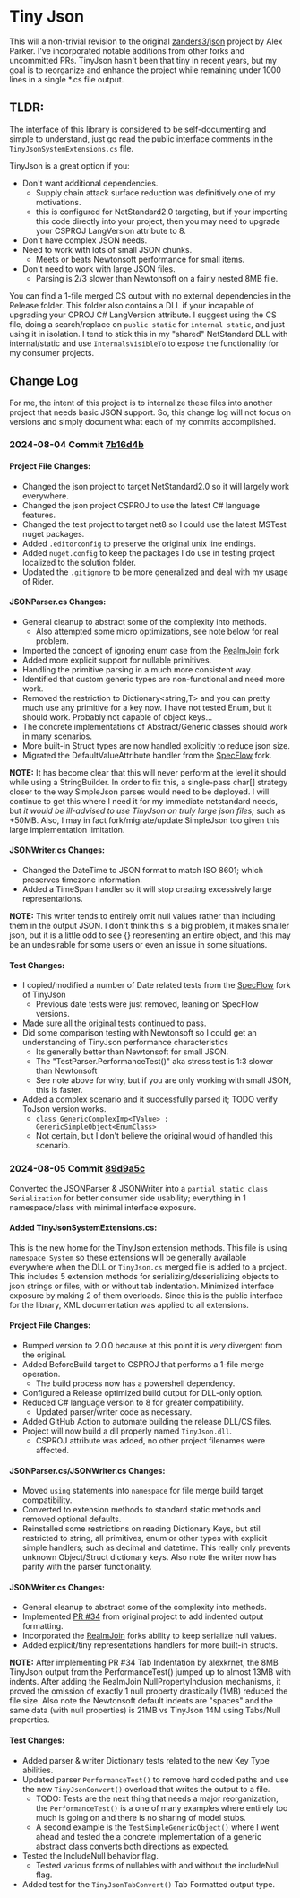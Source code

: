 # Tiny Json
This will a non-trivial revision to the original [zanders3/json](https://github.com/zanders3/json) project by Alex Parker. I've incorporated notable additions from other forks and uncommitted PRs. TinyJson hasn't been that tiny in recent years, but my goal is to reorganize and enhance the project while remaining under 1000 lines in a single *.cs file output.

## TLDR:
The interface of this library is considered to be self-documenting and simple to understand, just go read the public interface comments in the `TinyJsonSystemExtensions.cs` file.

TinyJson is a great option if you:
- Don't want additional dependencies.
  - Supply chain attack surface reduction was definitively one of my motivations.
  - this is configured for NetStandard2.0 targeting, but if your importing this code directly into your project, then you may need to upgrade your CSPROJ LangVersion attribute to 8.
- Don't have complex JSON needs.
- Need to work with lots of small JSON chunks.
  - Meets or beats Newtonsoft performance for small items.
- Don't need to work with large JSON files.
  - Parsing is 2/3 slower than Newtonsoft on a fairly nested 8MB file.

You can find a 1-file merged CS output with no external dependencies in the Release folder. This folder also contains a DLL if your incapable of upgrading your CPROJ C# LangVersion attribute. I suggest using the CS file, doing a search/replace on `public static` for `internal static`, and just using it in isolation. I tend to stick this in my "shared" NetStandard DLL with internal/static and use `InternalsVisibleTo` to expose the functionality for my consumer projects.



## Change Log
For me, the intent of this project is to internalize these files into another project that needs basic JSON support. So, this change log will not focus on versions and simply document what each of my commits accomplished.

### 2024-08-04 Commit [7b16d4b](https://github.com/JD-Howard/TinyJson/commit/7b16d4bd41c884a86de554adec19d0c196e0106e)
#### Project File Changes:
- Changed the json project to target NetStandard2.0 so it will largely work everywhere.
- Changed the json project CSPROJ to use the latest C# language features.
- Changed the test project to target net8 so I could use the latest MSTest nuget packages.
- Added `.editorconfig` to preserve the original unix line endings.
- Added `nuget.config` to keep the packages I do use in testing project localized to the solution folder.
- Updated the `.gitignore` to be more generalized and deal with my usage of Rider.

#### JSONParser.cs Changes:
- General cleanup to abstract some of the complexity into methods.
  - Also attempted some micro optimizations, see note below for real problem.
- Imported the concept of ignoring enum case from the [RealmJoin](https://github.com/realmjoin/json) fork
- Added more explicit support for nullable primitives.
- Handling the primitive parsing in a much more consistent way.
- Identified that custom generic types are non-functional and need more work.
- Removed the restriction to Dictionary<string,T> and you can pretty much use any primitive for a key now. I have not tested Enum, but it should work. Probably not capable of object keys...
- The concrete implementations of Abstract/Generic classes should work in many scenarios. 
- More built-in Struct types are now handled explicitly to reduce json size.
- Migrated the DefaultValueAttribute handler from the [SpecFlow](https://github.com/SpecFlowOSS/SpecFlow.Internal.Json) fork.

**NOTE:** 
It has become clear that this will never perform at the level it should while using a StringBuilder. In order to fix this, a single-pass char[] strategy closer to the way SimpleJson parses would need to be deployed. I will continue to get this where I need it for my immediate netstandard needs, but *it would be ill-advised to use TinyJson on truly large json files;* such as +50MB. Also, I may in fact fork/migrate/update SimpleJson too given this large implementation limitation.


#### JSONWriter.cs Changes:
- Changed the DateTime to JSON format to match ISO 8601; which preserves timezone information.
- Added a TimeSpan handler so it will stop creating excessively large representations.

**NOTE:**
This writer tends to entirely omit null values rather than including them in the output JSON. I don't think this is a big problem, it makes smaller json, but it is a little odd to see {} representing an entire object, and this may be an undesirable for some users or even an issue in some situations.

#### Test Changes:
- I copied/modified a number of Date related tests from the [SpecFlow](https://github.com/SpecFlowOSS/SpecFlow.Internal.Json) fork of TinyJson
  - Previous date tests were just removed, leaning on SpecFlow versions.
- Made sure all the original tests continued to pass.
- Did some comparison testing with Newtonsoft so I could get an understanding of TinyJson performance characteristics
  - Its generally better than Newtonsoft for small JSON.
  - The "TestParser.PerformanceTest()" aka stress test is 1:3 slower than Newtonsoft
  - See note above for why, but if you are only working with small JSON, this is faster.
- Added a complex scenario and it successfully parsed it; TODO verify ToJson version works.
  - `class GenericComplexImp<TValue> : GenericSimpleObject<EnumClass>`
  - Not certain, but I don't believe the original would of handled this scenario.

### 2024-08-05 Commit [89d9a5c](https://github.com/zanders3/json/commit/89d9a5c08eb6f69d0d9efea7ae8ad3a64ddfb7df)
Converted the JSONParser & JSONWriter into a `partial static class Serialization` for better consumer side usability; everything in 1 namespace/class with minimal interface exposure. 

#### Added TinyJsonSystemExtensions.cs:
This is the new home for the TinyJson extension methods. This file is using `namespace System` so these extensions will be generally available everywhere when the DLL or `TinyJson.cs` merged file is added to a project. This includes 5 extension methods for serializing/deserializing objects to json strings or files, with or without tab indentation. Minimized interface exposure by making 2 of them overloads. Since this is the public interface for the library, XML documentation was applied to all extensions.

#### Project File Changes:
- Bumped version to 2.0.0 because at this point it is very divergent from the original.
- Added BeforeBuild target to CSPROJ that performs a 1-file merge operation.
  - The build process now has a powershell dependency. 
- Configured a Release optimized build output for DLL-only option.
- Reduced C# language version to 8 for greater compatibility.
  - Updated parser/writer code as necessary. 
- Added GitHub Action to automate building the release DLL/CS files.
- Project will now build a dll properly named `TinyJson.dll`.
  - CSPROJ attribute was added, no other project filenames were affected.

#### JSONParser.cs/JSONWriter.cs Changes:
- Moved `using` statements into `namespace` for file merge build target compatibility.
- Converted to extension methods to standard static methods and removed optional defaults.
- Reinstalled some restrictions on reading Dictionary Keys, but still restricted to string, all primitives, enum or other types with explicit simple handlers; such as decimal and datetime. This really only prevents unknown Object/Struct dictionary keys. Also note the writer now has parity with the parser functionality.

#### JSONWriter.cs Changes:
- General cleanup to abstract some of the complexity into methods.
- Implemented [PR #34](https://github.com/zanders3/json/pull/34) from original project to add indented output formatting.
- Incorporated the [RealmJoin](https://github.com/realmjoin/json) forks ability to keep serialize null values.
- Added explicit/tiny representations handlers for more built-in structs. 

**NOTE:**
After implementing PR #34 Tab Indentation by alexkrnet, the 8MB TinyJson output from the PerformanceTest() jumped up to almost 13MB with indents. After adding the RealmJoin NullPropertyInclusion mechanisms, it proved the omission of exactly 1 null property drastically (1MB) reduced the file size. Also note the Newtonsoft default indents are "spaces" and the same data (with null properties) is 21MB vs TinyJson 14M using Tabs/Null properties.

#### Test Changes:
- Added parser & writer Dictionary tests related to the new Key Type abilities.
- Updated parser `PerformanceTest()` to remove hard coded paths and use the new `TinyJsonConvert()` overload that writes the output to a file. 
  - TODO: Tests are the next thing that needs a major reorganization, the `PerformanceTest()` is a one of many examples where entirely too much is going on and there is no sharing of model stubs.
  - A second example is the `TestSimpleGenericObject()` where I went ahead and tested the a concrete implementation of a generic abstract class converts both directions as expected.
- Tested the IncludeNull behavior flag.
  - Tested various forms of nullables with and without the includeNull flag.
- Added test for the `TinyJsonTabConvert()` Tab Formatted output type.
